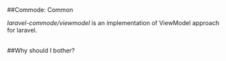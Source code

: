 ##Commode: Common

_laravel-commode/viewmodel_ is an implementation of ViewModel approach for laravel.

<br />
##Why should I bother?